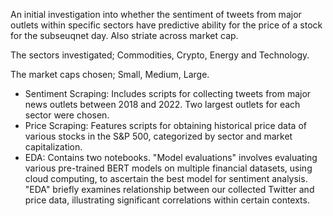 An initial investigation into whether the sentiment of tweets from major outlets within specific sectors have predictive ability for the price of a stock for the subseuqnet day. Also striate across market cap. 

The sectors investigated; Commodities, Crypto, Energy and Technology. 

The market caps chosen; Small, Medium, Large. 

* Sentiment Scraping: Includes scripts for collecting tweets from major news outlets between 2018 and 2022. Two largest outlets for each sector were chosen.
* Price Scraping: Features scripts for obtaining historical price data of various stocks in the S&P 500, categorized by sector and market capitalization.
* EDA: Contains two notebooks. "Model evaluations" involves evaluating various pre-trained BERT models on multiple financial datasets, using cloud computing, to ascertain the best model for sentiment analysis. "EDA" briefly examines relationship between our collected Twitter and price data, illustrating significant correlations within certain contexts.
